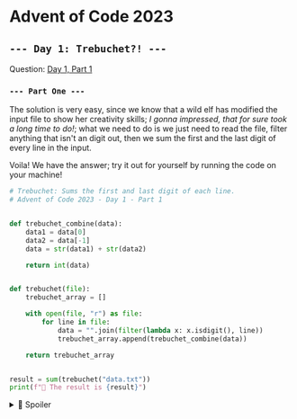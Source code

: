 # Advent of Code 2023

## `--- Day 1: Trebuchet?! ---`

Question: [Day 1, Part 1](QUESTION.md)

### `--- Part One ---`
The solution is very easy, since we know that a wild elf has modified the input file to show her creativity skills;
*I gonna impressed, that for sure took a long time to do!*; what we need to do is 
we just need to read the file, filter anything that isn't an digit out, then we sum the first and the last digit of every line in the input.

Voila! We have the answer; try it out for yourself by running the code on your machine!


```python
# Trebuchet: Sums the first and last digit of each line.
# Advent of Code 2023 - Day 1 - Part 1


def trebuchet_combine(data):
    data1 = data[0]
    data2 = data[-1]
    data = str(data1) + str(data2)

    return int(data)


def trebuchet(file):
    trebuchet_array = []

    with open(file, "r") as file:
        for line in file:
            data = "".join(filter(lambda x: x.isdigit(), line))
            trebuchet_array.append(trebuchet_combine(data))

    return trebuchet_array


result = sum(trebuchet("data.txt"))
print(f"🥞 The result is {result}")
```

<details>

  <summary>🚧 Spoiler</summary>

  The answer is `53386`, that's because we appended the result of the data that have been stripped of anything that isn't a digit (`trebuchet()` and `trebuchet_combine(data)`), then we summed the first and the last digit of each line (`sum(trebuchet_array)`).

</details>

